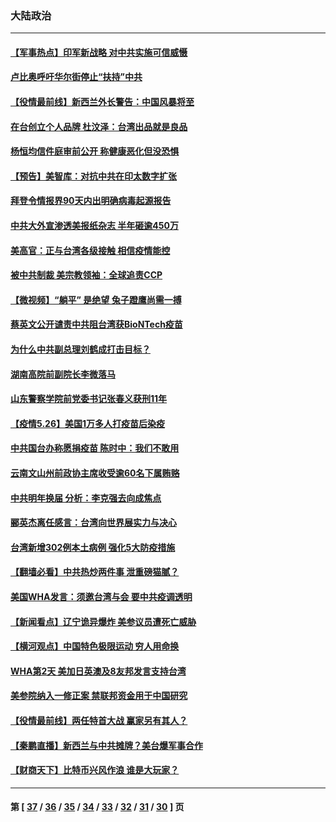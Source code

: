 ### 大陆政治
---
#### [【军事热点】印军新战略 对中共实施可信威慑](../../pages/ncid277/n12977362.md) 
#### [卢比奥呼吁华尔街停止“扶持”中共](../../pages/ncid277/n12978070.md) 
#### [【役情最前线】新西兰外长警告：中国风暴将至](../../pages/ncid277/n12978052.md) 
#### [在台创立个人品牌 杜汶泽：台湾出品就是良品](../../pages/ncid277/n12977852.md) 
#### [杨恒均信件庭审前公开 称健康恶化但没恐惧](../../pages/ncid277/n12977826.md) 
#### [【预告】美智库：对抗中共在印太数字扩张](../../pages/ncid277/n12977714.md) 
#### [拜登令情报界90天内出明确病毒起源报告](../../pages/ncid277/n12977734.md) 
#### [中共大外宣渗透美报纸杂志 半年砸逾450万](../../pages/ncid277/n12977559.md) 
#### [美高官：正与台湾各级接触 相信疫情能控](../../pages/ncid277/n12977516.md) 
#### [被中共制裁 美宗教领袖：全球追责CCP](../../pages/ncid277/n12977410.md) 
#### [【微视频】“躺平” 是绝望 兔子蹬鹰尚需一搏](../../pages/ncid277/n12977238.md) 
#### [蔡英文公开谴责中共阻台湾获BioNTech疫苗](../../pages/ncid277/n12977256.md) 
#### [为什么中共副总理刘鹤成打击目标？](../../pages/ncid277/n12977114.md) 
#### [湖南高院前副院长李微落马](../../pages/ncid277/n12976940.md) 
#### [山东警察学院前党委书记张春义获刑11年](../../pages/ncid277/n12976780.md) 
#### [【疫情5.26】美国1万多人打疫苗后染疫](../../pages/ncid277/n12976512.md) 
#### [中共国台办称愿捐疫苗 陈时中：我们不敢用](../../pages/ncid277/n12976762.md) 
#### [云南文山州前政协主席收受逾60名下属贿赂](../../pages/ncid277/n12976643.md) 
#### [中共明年换届 分析：李克强去向成焦点](../../pages/ncid277/n12976536.md) 
#### [郦英杰离任感言：台湾向世界展实力与决心](../../pages/ncid277/n12976615.md) 
#### [台湾新增302例本土病例 强化5大防疫措施](../../pages/ncid277/n12976535.md) 
#### [【翻墙必看】中共热炒两件事 泄重磅猫腻？](../../pages/ncid277/n12975788.md) 
#### [美国WHA发言：须邀台湾与会 要中共疫调透明](../../pages/ncid277/n12975823.md) 
#### [【新闻看点】辽宁诡异爆炸 美参议员遭死亡威胁](../../pages/ncid277/n12975114.md) 
#### [【横河观点】中国特色极限运动 穷人用命换](../../pages/ncid277/n12975458.md) 
#### [WHA第2天 美加日英澳及8友邦发言支持台湾](../../pages/ncid277/n12975776.md) 
#### [美参院纳入一修正案 禁联邦资金用于中国研究](../../pages/ncid277/n12975635.md) 
#### [【役情最前线】两任特首大战 赢家另有其人？](../../pages/ncid277/n12975587.md) 
#### [【秦鹏直播】新西兰与中共摊牌？美台爆军事合作](../../pages/ncid277/n12975468.md) 
#### [【财商天下】比特币兴风作浪 谁是大玩家？](../../pages/ncid277/n12975557.md) 

---
#### 第 [ [37](./37.md) / [36](./36.md) / [35](./35.md) / [34](./34.md) / [33](./33.md) / [32](./32.md) / [31](./31.md) / [30](./30.md) ] 页
